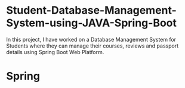 # Student-Database-Management-System-using-JAVA-Spring-Boot
In this project, I have worked on a Database Management System for Students where they can manage their courses, reviews and passport details using Spring Boot Web Platform.
# Spring
